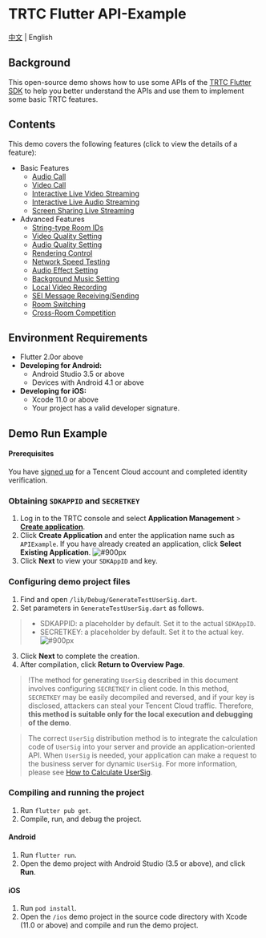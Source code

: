 # TRTC Flutter API-Example

[中文](README_zh-CN.md) | English

## Background

This open-source demo shows how to use some APIs of the [TRTC Flutter SDK](https://intl.cloud.tencent.com/products/trtc) to help you better understand the APIs and use them to implement some basic TRTC features.

## Contents

This demo covers the following features (click to view the details of a feature):

- Basic Features
  - [Audio Call](./lib/Basic/AudioCall)
  - [Video Call](./lib/Basic/VideoCall)
  - [Interactive Live Video Streaming](./lib/Basic/Live)
  - [Interactive Live Audio Streaming](./lib/Basic/VoiceChatRoom)
  - [Screen Sharing Live Streaming](./lib/Basic/ScreenShare)
- Advanced Features
  - [String-type Room IDs](./lib/Advanced/StringRoomId)
  - [Video Quality Setting](./lib/Advanced/SetVideoQuality)
  - [Audio Quality Setting](./lib/Advanced/SetAudioQuality)
  - [Rendering Control](./lib/Advanced/SetRenderParams)
  - [Network Speed Testing](./lib/Advanced/SpeedTest)
  - [Audio Effect Setting](./lib/Advanced/SetAudioEffect)
  - [Background Music Setting](./lib/Advanced/SetBackgroundMusic)
  - [Local Video Recording](./lib/Advanced/LocalRecord)
  - [SEI Message Receiving/Sending](./lib/Advanced/SEIMessage)
  - [Room Switching](./lib/Advanced/SwitchRoom)
  - [Cross-Room Competition](./lib/Advanced/RoomPk)

## Environment Requirements

- Flutter 2.0or above
- **Developing for Android:**
  - Android Studio 3.5 or above
  - Devices with Android 4.1 or above
- **Developing for iOS:**
  - Xcode 11.0 or above
  - Your project has a valid developer signature.

## Demo Run Example

#### Prerequisites

You have [signed up](https://www.tencentcloud.com/) for a Tencent Cloud account and completed identity verification.

### Obtaining `SDKAPPID` and `SECRETKEY`

1. Log in to the TRTC console and select **Application Management** > **[Create application](https://console.tencentcloud.com/trtc/app/create)**.
2. Click **Create Application** and enter the application name such as `APIExample`. If you have already created an application, click **Select Existing Application**.
   ![#900px](https://qcloudimg.tencent-cloud.cn/raw/a94af05689b21f38835481db75d16b5f.png)
3. Click **Next** to view your `SDKAppID` and key.

### Configuring demo project files

1. Find and open `/lib/Debug/GenerateTestUserSig.dart`.
2. Set parameters in `GenerateTestUserSig.dart` as follows.

> - SDKAPPID: a placeholder by default. Set it to the actual `SDKAppID`.
> - SECRETKEY: a placeholder by default. Set it to the actual key.
>   ![#900px](https://imgcache.qq.com/operation/dianshi/other/flutter_sig.237b3ce20dde2fa6cac972f49169e7e539d691fd.png)

3. Click **Next** to complete the creation.
4. After compilation, click **Return to Overview Page**.

> !The method for generating `UserSig` described in this document involves configuring `SECRETKEY` in client code. In this method, `SECRETKEY` may be easily decompiled and reversed, and if your key is disclosed, attackers can steal your Tencent Cloud traffic. Therefore, **this method is suitable only for the local execution and debugging of the demo**.

> The correct `UserSig` distribution method is to integrate the calculation code of `UserSig` into your server and provide an application-oriented API. When `UserSig` is needed, your application can make a request to the business server for dynamic `UserSig`. For more information, please see [How to Calculate UserSig](https://intl.cloud.tencent.com/document/product/647/35166).

### Compiling and running the project

1. Run `flutter pub get`.
2. Compile, run, and debug the project.

#### Android

1. Run `flutter run`.
2. Open the demo project with Android Studio (3.5 or above), and click **Run**.

#### iOS

1. Run `pod install`.
2. Open the `/ios` demo project in the source code directory with Xcode (11.0 or above) and compile and run the demo project.
